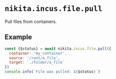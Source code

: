 # `nikita.incus.file.pull`

Pull files from containers.

## Example

```js
const {$status} = await nikita.incus.file.pull({
  container: 'my_container',
  source: '/root/a_file',
  target: `./folder/a_file`
})
console.info(`File was pulled: ${$status}`)
```
